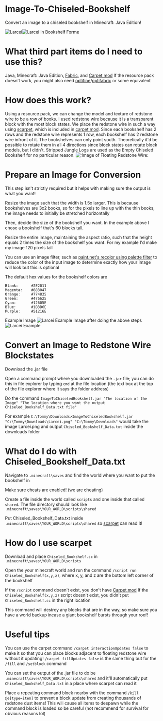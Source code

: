 # Image-To-Chiseled-Bookshelf
Convert an image to a chiseled bookshelf in Minecraft: Java Edition!

![Larcei](https://guide.fire-emblem-heroes.com/wp-content/uploads/larcei_keen_kin.png)![Larcei in Bookshelf Forme](https://i.imgur.com/YaGLB1G.png)
# What third part items do I need to use this?
Java, Minecraft: Java Edition, [Fabric](https://fabricmc.net/), and [Carpet mod](https://www.curseforge.com/minecraft/mc-mods/carpet)
If the resource pack doesn't work, you might also need [optifine](https://optifine.net/downloads)/[optifabric](https://www.curseforge.com/minecraft/mc-mods/optifabric) or some equivalent
# How does this work?
Using a resource pack, we can change the model and texture of redstone wire to be a row of books. I used redstone wire because it is a transparent block with the most block states. We place the redstone wire in such a way using [scarpet](https://github.com/gnembon/scarpet), which is included in [carpet mod](https://www.curseforge.com/minecraft/mc-mods/carpet). Since each bookshelf has 2 rows and the redstone wire represents 1 row, each bookshelf has 2 redstone wire infront of it. The bookshelves can only point south. Theoretically it'd be possible to rotate them in all 4 directions since block states can rotate block models, but I didn't. Stripped Jungle Logs are used as the Empty Chiseled Bookshelf for no particular reason.
![:Image of Floating Redstone Wire:](https://imgur.com/r07915E.png)
# Prepare an Image for Conversion
This step isn't strictly required but it helps with making sure the output is what you want!

Resize the image such that the width is 1.5x larger. This is because bookshelves are 3x2 books, so for the pixels to line up with the thin books, the image needs to initially be stretched horizontally

Then, decide the size of the bookshelf you want. In the example above I chose a bookshelf that's 60 blocks tall.

Resize the entire image, maintaining the aspect ratio, such that the height equals 2 times the size of the bookshelf you want. For my example I'd make my image 120 pixels tall

You can use an image filter, such as [paint.net's recolor using palette filter](https://forums.getpaint.net/topic/111468-recolor-using-palette/) to reduce the color of the input image to determine exactly how your image will look but this is optional

The default hex values for the bookshelf colors are 

    Blank:		#2E2011
    Magenta:	#883047
    Orange:		#774835
    Green:		#476625
    Cyan:		#12605E
    Blue:		#1B3B6E
    Purple:		#51216E
Example Image
![Larcei](https://guide.fire-emblem-heroes.com/wp-content/uploads/larcei_keen_kin.png)
Example Image after doing the above steps
![Larcei Example](https://i.imgur.com/GO4xwBR.png)
# Convert an Image to Redstone Wire Blockstates
Download the .jar file

Open a command prompt where you downloaded the `.jar` file; you can do this in file explorer by typing `cmd` at the file location (the text box at the top of the file explorer where it says the folder address)

Do the command `ImageToChiseledBookshelf.jar "The location of the Image" "The location where you want the output Chiseled_Bookshelf_Data.txt file"`

For example `C:\Tommy\Downloads>ImageToChiseledBookshelf.jar "C:\Tommy\Downloads\Larcei.png" "C:\Tommy\Downloads"` would take the image Larcei.png and output `Chiseled_Bookshelf_Data.txt` inside the downloads folder
# What do I do with Chiseled_Bookshelf_Data.txt
Navigate to `.minecraft\saves` and find the world where you want to put the bookshelf in

Make sure cheats are enabled! (we are cheating)

Create a file inside the world called `scripts` and one inside that called `shared`. The file directory should look like `.minecraft\saves\YOUR_WORLD\scripts\shared`

Put Chiseled_Bookshelf_Data.txt inside `.minecraft\saves\YOUR_WORLD\scripts\shared` so [scarpet](https://github.com/gnembon/scarpet) can read it!
# How do I use scarpet
Download and place `Chiseled_Bookshelf.sc` in `.minecraft\saves\YOUR_WORLD\scripts`

Open the your minecraft world and run the command `/script run Chiseled_Bookshelf(x,y,z)`, where x, y, and z are the bottom left corner of the bookshelf

If the `/script` command doesn't exist, you don't have [Carpet mod](https://www.curseforge.com/minecraft/mc-mods/carpet)
If the `Chiseled_Bookshelf(x,y,z)` script doesn't exist, you didn't put `Chiseled_Bookshelf.sc`  in the right location

This command will destroy any blocks that are in the way, so make sure you have a world backup incase a giant bookshelf bursts through your roof!
# Useful tips
You can use the carpet command `/carpet interactionUpdates false` to make it so that you can place blocks adjacent to floating redstone wire without it updating! `/carpet fillUpdates false` is the same thing but for the `/fill` and `/setblock` command

You can set the output of the .jar file to do be `.minecraft\saves\YOUR_WORLD\scripts\shared` and it'll automatically put `Chiseled_Bookshelf_Data.txt` in a place where scarpet can read it

Place a repeating command block nearby with the command `/kill @e[type=item]` to prevent a block update from creating thousands of redstone dust items! This will cause all items to despawn while the command block is loaded so be careful (not recommend for survival for obvious reasons lol)
